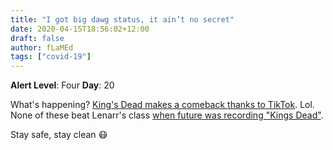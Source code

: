 ```yaml
---
title: "I got big dawg status, it ain’t no secret"
date: 2020-04-15T18:56:02+12:00
draft: false
author: fLaMEd
tags: ["covid-19"]
---
```


**Alert Level**: Four
**Day**: 20

What's happening? [King's Dead makes a comeback thanks to TikTok](https://genius.com/a/what-is-the-slob-on-me-knob-tiktok-meme-king-s-dead-future-kendrick-lamar). Lol. None of these beat Lenarr's class [when future was recording "Kings Dead"](https://invidio.us/watch?v=x3hZc4caymU).

Stay safe, stay clean :mask:
